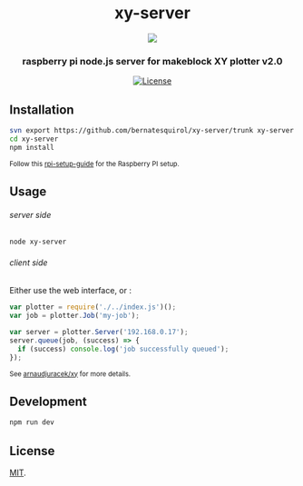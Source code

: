 <h1 align="center">xy-server</h1>
<div align="center">
  <img src="preview.png?raw=true">
</div>
<h3 align="center">raspberry pi node.js server for makeblock XY plotter v2.0</h3>
<div align="center">
  <!-- License -->
  <a href="https://raw.githubusercontent.com/arnaudjuracek/xy/master/LICENSE">
    <img src="https://img.shields.io/badge/license-MIT-blue.svg?style=flat-square" alt="License" />
  </a>
</div>

## Installation

```sh
svn export https://github.com/bernatesquirol/xy-server/trunk xy-server
cd xy-server
npm install
```

<sup>Follow this [rpi-setup-guide](https://gist.github.com/arnaudjuracek/1b760c00d0e00a685341a93942a10cb4#file-rpi-setup-guide-md) for the Raspberry PI setup.
</sup>

## Usage

###### server side
```sh
node xy-server
```

###### client side
Either use the web interface, or :
```js
var plotter = require('./../index.js')();
var job = plotter.Job('my-job');

var server = plotter.Server('192.168.0.17');
server.queue(job, (success) => {
  if (success) console.log('job successfully queued');
});
```
<sup>See [arnaudjuracek/xy](https://github.com/arnaudjuracek/xy) for more details.</sup>

## Development

```sh
npm run dev
```

## License

[MIT](https://tldrlegal.com/license/mit-license).
